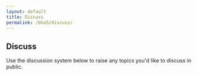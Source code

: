 ```yaml
---
layout: default
title: Discuss
permalink: /bha5/discuss/
---
```


## Discuss

Use the discussion system below to raise any topics you'd like to discuss in public.
